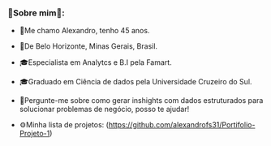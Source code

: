 ### 👦Sobre mim🌱:

* 👋Me chamo Alexandro, tenho 45 anos.
* 📌De Belo Horizonte, Minas Gerais, Brasil.
* 🎓Especialista em Analytcs e B.I pela Famart.
* 🎓Graduado em Ciência de dados pela Universidade Cruzeiro do Sul.
* 💬Pergunte-me sobre como  gerar inshights com dados estruturados para solucionar problemas de negócio, posso te ajudar!

* ⚙Minha lista de projetos: (https://github.com/alexandrofs31/Portifolio-Projeto-1)
